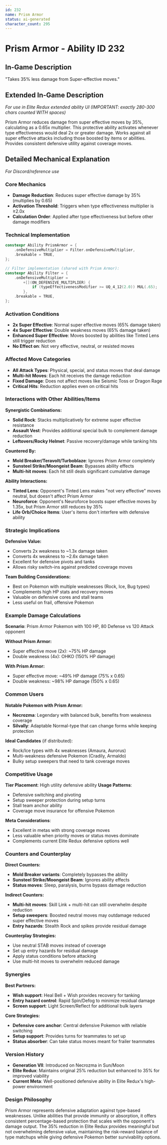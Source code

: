 ```yaml
---
id: 232
name: Prism Armor
status: ai-generated
character_count: 295
---
```


# Prism Armor - Ability ID 232

## In-Game Description
"Takes 35% less damage from Super-effective moves."

## Extended In-Game Description
*For use in Elite Redux extended ability UI (IMPORTANT: exactly 280-300 chars counted WITH spaces)*

Prism Armor reduces damage from super effective moves by 35%, calculating as a 0.65x multiplier. This protective ability activates whenever type effectiveness would deal 2x or greater damage. Works against all super effective attacks including those boosted by items or abilities. Provides consistent defensive utility against coverage moves.

## Detailed Mechanical Explanation
*For Discord/reference use*

### Core Mechanics
- **Damage Reduction**: Reduces super effective damage by 35% (multiplies by 0.65)
- **Activation Threshold**: Triggers when type effectiveness multiplier is ≥2.0x
- **Calculation Order**: Applied after type effectiveness but before other damage modifiers

### Technical Implementation
```cpp
constexpr Ability PrismArmor = {
    .onDefensiveMultiplier = Filter.onDefensiveMultiplier,
    .breakable = TRUE,
};

// Filter implementation (shared with Prism Armor):
constexpr Ability Filter = {
    .onDefensiveMultiplier =
        +[](ON_DEFENSIVE_MULTIPLIER) {
            if (typeEffectivenessModifier >= UQ_4_12(2.0)) MUL(.65);
        },
    .breakable = TRUE,
};
```

### Activation Conditions
- **2x Super Effective**: Normal super effective moves (65% damage taken)
- **4x Super Effective**: Double weakness moves (65% damage taken) 
- **Enhanced Super Effective**: Moves boosted by abilities like Tinted Lens still trigger reduction
- **No Effect on**: Not very effective, neutral, or resisted moves

### Affected Move Categories
- **All Attack Types**: Physical, special, and status moves that deal damage
- **Multi-hit Moves**: Each hit receives the damage reduction
- **Fixed Damage**: Does not affect moves like Seismic Toss or Dragon Rage
- **Critical Hits**: Reduction applies even on critical hits

### Interactions with Other Abilities/Items
**Synergistic Combinations:**
- **Solid Rock**: Stacks multiplicatively for extreme super effective resistance
- **Assault Vest**: Provides additional special bulk to complement damage reduction
- **Leftovers/Rocky Helmet**: Passive recovery/damage while tanking hits

**Countered By:**
- **Mold Breaker/Teravolt/Turboblaze**: Ignores Prism Armor completely
- **Sunsteel Strike/Moongeist Beam**: Bypasses ability effects
- **Multi-hit moves**: Each hit still deals significant cumulative damage

**Ability Interactions:**
- **Tinted Lens**: Opponent's Tinted Lens makes "not very effective" moves neutral, but doesn't affect Prism Armor
- **Neuroforce**: Opponent's Neuroforce boosts super effective moves by 1.35x, but Prism Armor still reduces by 35%
- **Life Orb/Choice Items**: User's items don't interfere with defensive ability

### Strategic Implications
**Defensive Value:**
- Converts 2x weakness to ~1.3x damage taken
- Converts 4x weakness to ~2.6x damage taken  
- Excellent for defensive pivots and tanks
- Allows risky switch-ins against predicted coverage moves

**Team Building Considerations:**
- Best on Pokemon with multiple weaknesses (Rock, Ice, Bug types)
- Complements high HP stats and recovery moves
- Valuable on defensive cores and stall teams
- Less useful on frail, offensive Pokemon

### Example Damage Calculations
**Scenario**: Prism Armor Pokemon with 100 HP, 80 Defense vs 120 Attack opponent

**Without Prism Armor:**
- Super effective move (2x): ~75% HP damage
- Double weakness (4x): OHKO (150% HP damage)

**With Prism Armor:**
- Super effective move: ~49% HP damage (75% x 0.65)
- Double weakness: ~98% HP damage (150% x 0.65)

### Common Users
**Notable Pokemon with Prism Armor:**
- **Necrozma**: Legendary with balanced bulk, benefits from weakness coverage
- **Silvally**: Adaptable Normal-type that can change forms while keeping protection

**Ideal Candidates** (if distributed):
- Rock/Ice types with 4x weaknesses (Amaura, Aurorus)
- Multi-weakness defensive Pokemon (Cradily, Armaldo)
- Bulky setup sweepers that need to tank coverage moves

### Competitive Usage
**Tier Placement**: High utility defensive ability
**Usage Patterns**:
- Defensive switching and pivoting
- Setup sweeper protection during setup turns
- Stall team anchor ability
- Coverage move insurance for offensive Pokemon

**Meta Considerations**:
- Excellent in metas with strong coverage moves
- Less valuable when priority moves or status moves dominate
- Complements current Elite Redux defensive options well

### Counters and Counterplay
**Direct Counters:**
- **Mold Breaker variants**: Completely bypasses the ability
- **Sunsteel Strike/Moongeist Beam**: Ignores ability effects
- **Status moves**: Sleep, paralysis, burns bypass damage reduction

**Indirect Counters:**
- **Multi-hit moves**: Skill Link + multi-hit can still overwhelm despite reduction
- **Setup sweepers**: Boosted neutral moves may outdamage reduced super effective moves  
- **Entry hazards**: Stealth Rock and spikes provide residual damage

**Counterplay Strategies:**
- Use neutral STAB moves instead of coverage
- Set up entry hazards for residual damage
- Apply status conditions before attacking
- Use multi-hit moves to overwhelm reduced damage

### Synergies
**Best Partners:**
- **Wish support**: Heal Bell + Wish provides recovery for tanking
- **Entry hazard control**: Rapid Spin/Defog to minimize residual damage
- **Screen support**: Light Screen/Reflect for additional bulk layers

**Core Strategies:**
- **Defensive core anchor**: Central defensive Pokemon with reliable switching
- **Setup support**: Provides turns for teammates to set up
- **Status absorber**: Can take status moves meant for frailer teammates

### Version History
- **Generation VII**: Introduced on Necrozma in Sun/Moon
- **Elite Redux**: Maintains original 25% reduction but enhanced to 35% for improved viability
- **Current Meta**: Well-positioned defensive ability in Elite Redux's high-power environment

### Design Philosophy
Prism Armor represents defensive adaptation against type-based weaknesses. Unlike abilities that provide immunity or absorption, it offers consistent percentage-based protection that scales with the opponent's damage output. The 35% reduction in Elite Redux provides meaningful but not overwhelming defensive value, maintaining the risk-reward balance of type matchups while giving defensive Pokemon better survivability options.